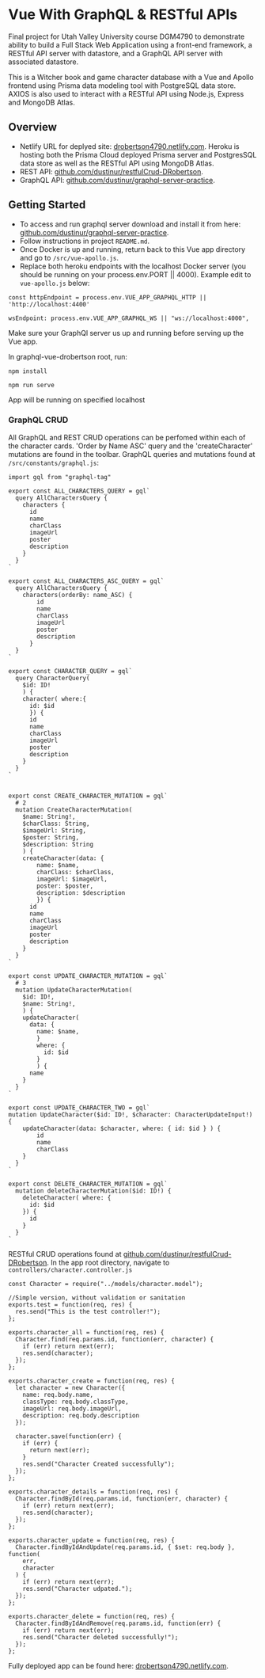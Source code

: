 # Vue With GraphQL & RESTful APIs

Final project for Utah Valley University course DGM4790 to demonstrate ability to build a Full Stack Web Application using a front-end framework, a RESTful API server with datastore, and a GraphQL API server with associated datastore.

This is a Witcher book and game character database with a Vue and Apollo frontend using Prisma data modeling tool with PostgreSQL data store. AXIOS is also used to interact with a RESTful API using Node.js, Express and MongoDB Atlas.

## Overview
- Netlify URL for deplyed site: [drobertson4790.netlify.com](https://drobertson4790.netlify.com/). Heroku is hosting both the Prisma Cloud deployed Prisma server and PostgresSQL data store as well as the RESTful API using MongoDB Atlas.
- REST API: [github.com/dustinur/restfulCrud-DRobertson](https://github.com/dustinur/restfulCrud-DRobertson).
- GraphQL API: [github.com/dustinur/graphql-server-practice](https://github.com/dustinur/graphql-server-practice).

## Getting Started

- To access and run graphql server download and install it from here: [github.com/dustinur/graphql-server-practice](https://github.com/dustinur/graphql-server-practice). 
- Follow instructions in project `README.md`. 
- Once Docker is up and running, return back to this Vue app directory and go to `/src/vue-apollo.js`. 
- Replace both heroku endpoints with the localhost Docker server (you should be running on your process.env.PORT || 4000). Example edit to `vue-apollo.js` below:
```
const httpEndpoint = process.env.VUE_APP_GRAPHQL_HTTP || 'http://localhost:4400'

wsEndpoint: process.env.VUE_APP_GRAPHQL_WS || "ws://localhost:4000",
```

Make sure your GraphQl server us up and running before serving up the Vue app.

In graphql-vue-drobertson root, run:

```
npm install

npm run serve
```
App will be running on specified localhost


### GraphQL CRUD

All GraphQL and REST CRUD operations can be perfomed within each of the character cards. 'Order by Name ASC' query and the 'createCharacter' mutations are found in the toolbar. GraphQL queries and mutations found at `/src/constants/graphql.js`:
```
import gql from "graphql-tag"

export const ALL_CHARACTERS_QUERY = gql`
  query AllCharactersQuery {
    characters {
      id
      name
      charClass
      imageUrl
      poster
      description
    }
  }
`

export const ALL_CHARACTERS_ASC_QUERY = gql`
  query AllCharactersQuery {
    characters(orderBy: name_ASC) {
        id
        name
        charClass
        imageUrl
        poster
        description
      }
  }
`

export const CHARACTER_QUERY = gql`
  query CharacterQuery(
    $id: ID!
    ) {
    character( where:{ 
      id: $id
      }) {
      id
      name
      charClass
      imageUrl
      poster
      description
    }
  }
`


export const CREATE_CHARACTER_MUTATION = gql`
  # 2
  mutation CreateCharacterMutation(
    $name: String!,
    $charClass: String,
    $imageUrl: String,
    $poster: String,
    $description: String
    ) {
    createCharacter(data: {
        name: $name,
        charClass: $charClass,
        imageUrl: $imageUrl,
        poster: $poster,
        description: $description
        }) {
      id
      name
      charClass
      imageUrl
      poster
      description
    }
  }
`

export const UPDATE_CHARACTER_MUTATION = gql`
  # 3
  mutation UpdateCharacterMutation(
    $id: ID!,
    $name: String!,
    ) {
    updateCharacter(
      data: {
        name: $name,
        }
        where: {
          id: $id
        }
        ) {
      name
    }
  }
`

export const UPDATE_CHARACTER_TWO = gql`
mutation UpdateCharacter($id: ID!, $character: CharacterUpdateInput!) {
    updateCharacter(data: $character, where: { id: $id } ) {
        id
        name
        charClass
    }
  }
`

export const DELETE_CHARACTER_MUTATION = gql`
  mutation deleteCharacterMutation($id: ID!) {
    deleteCharacter( where: { 
      id: $id
    }) {
      id
    }
  }
`
```

RESTful CRUD operations found at [github.com/dustinur/restfulCrud-DRobertson](https://github.com/dustinur/restfulCrud-DRobertson). In the app root directory, navigate to `controllers/character.controller.js`


```
const Character = require("../models/character.model");

//Simple version, without validation or sanitation
exports.test = function(req, res) {
  res.send("This is the test controller!");
};

exports.character_all = function(req, res) {
  Character.find(req.params.id, function(err, character) {
    if (err) return next(err);
    res.send(character);
  });
};

exports.character_create = function(req, res) {
  let character = new Character({
    name: req.body.name,
    classType: req.body.classType,
    imageUrl: req.body.imageUrl,
    description: req.body.description
  });

  character.save(function(err) {
    if (err) {
      return next(err);
    }
    res.send("Character Created successfully");
  });
};

exports.character_details = function(req, res) {
  Character.findById(req.params.id, function(err, character) {
    if (err) return next(err);
    res.send(character);
  });
};

exports.character_update = function(req, res) {
  Character.findByIdAndUpdate(req.params.id, { $set: req.body }, function(
    err,
    character
  ) {
    if (err) return next(err);
    res.send("Character udpated.");
  });
};

exports.character_delete = function(req, res) {
  Character.findByIdAndRemove(req.params.id, function(err) {
    if (err) return next(err);
    res.send("Character deleted successfully!");
  });
};

```

Fully deployed app can be found here: [drobertson4790.netlify.com](https://drobertson4790.netlify.com/). 
